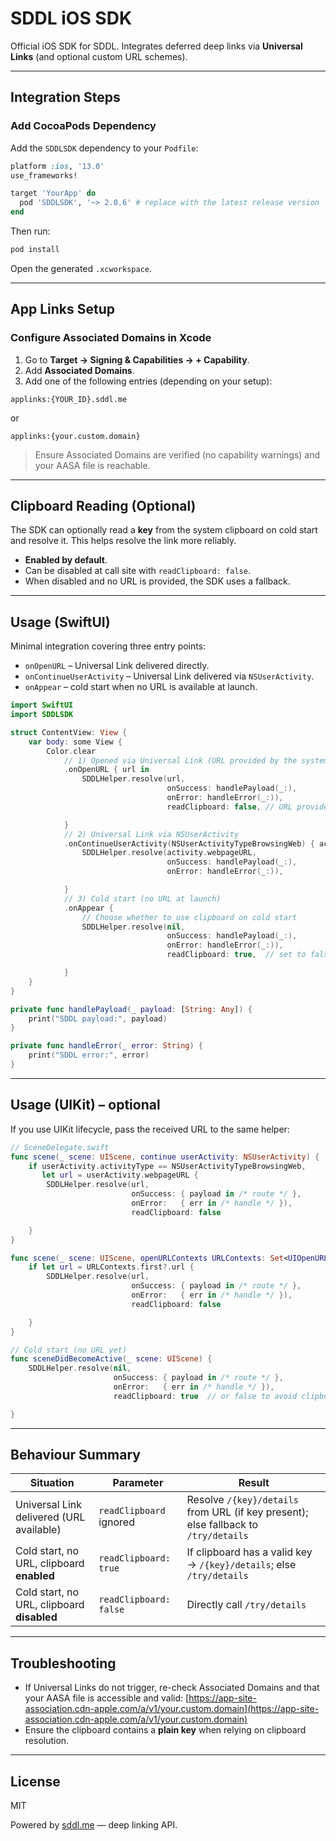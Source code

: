 # SDDL iOS SDK

Official iOS SDK for SDDL. Integrates deferred deep links via **Universal Links** (and optional custom URL schemes).

---

## Integration Steps

### Add CocoaPods Dependency

Add the `SDDLSDK` dependency to your `Podfile`:

```ruby
platform :ios, '13.0'
use_frameworks!

target 'YourApp' do
  pod 'SDDLSDK', '~> 2.0.6' # replace with the latest release version
end
```

Then run:

```bash
pod install
```

Open the generated `.xcworkspace`.

---

## App Links Setup

### Configure Associated Domains in Xcode

1. Go to **Target → Signing & Capabilities → + Capability**.
2. Add **Associated Domains**.
3. Add one of the following entries (depending on your setup):

```text
applinks:{YOUR_ID}.sddl.me
```

or

```text
applinks:{your.custom.domain}
```

> Ensure Associated Domains are verified (no capability warnings) and your AASA file is reachable.

---

## Clipboard Reading (Optional)

The SDK can optionally read a **key** from the system clipboard on cold start and resolve it. This helps resolve the link more reliably.

- **Enabled by default**.
- Can be disabled at call site with `readClipboard: false`.
- When disabled and no URL is provided, the SDK uses a fallback.


---

## Usage (SwiftUI)

Minimal integration covering three entry points:

- `onOpenURL` – Universal Link delivered directly.
- `onContinueUserActivity` – Universal Link delivered via `NSUserActivity`.
- `onAppear` – cold start when no URL is available at launch.

```swift
import SwiftUI
import SDDLSDK

struct ContentView: View {
    var body: some View {
        Color.clear
            // 1) Opened via Universal Link (URL provided by the system)
            .onOpenURL { url in
                SDDLHelper.resolve(url,
                                   onSuccess: handlePayload(_:),
                                   onError: handleError(_:)),
                                   readClipboard: false, // URL provided; clipboard not needed

            }
            // 2) Universal Link via NSUserActivity
            .onContinueUserActivity(NSUserActivityTypeBrowsingWeb) { activity in
                SDDLHelper.resolve(activity.webpageURL,
                                   onSuccess: handlePayload(_:),
                                   onError: handleError(_:)),

            }
            // 3) Cold start (no URL at launch)
            .onAppear {
                // Choose whether to use clipboard on cold start
                SDDLHelper.resolve(nil,
                                   onSuccess: handlePayload(_:),
                                   onError: handleError(_:)),
                                   readClipboard: true,  // set to false to disable clipboard

            }
    }
}

private func handlePayload(_ payload: [String: Any]) {
    print("SDDL payload:", payload)
}

private func handleError(_ error: String) {
    print("SDDL error:", error)
}
```

---

## Usage (UIKit) – optional

If you use UIKit lifecycle, pass the received URL to the same helper:

```swift
// SceneDelegate.swift
func scene(_ scene: UIScene, continue userActivity: NSUserActivity) {
    if userActivity.activityType == NSUserActivityTypeBrowsingWeb,
       let url = userActivity.webpageURL {
        SDDLHelper.resolve(url,
                           onSuccess: { payload in /* route */ },
                           onError:   { err in /* handle */ }),
                           readClipboard: false

    }
}

func scene(_ scene: UIScene, openURLContexts URLContexts: Set<UIOpenURLContext>) {
    if let url = URLContexts.first?.url {
        SDDLHelper.resolve(url,
                           onSuccess: { payload in /* route */ },
                           onError:   { err in /* handle */ }),
                           readClipboard: false

    }
}

// Cold start (no URL yet)
func sceneDidBecomeActive(_ scene: UIScene) {
    SDDLHelper.resolve(nil,
                       onSuccess: { payload in /* route */ },
                       onError:   { err in /* handle */ }),
                       readClipboard: true  // or false to avoid clipboard access

}
```

---

## Behaviour Summary

| Situation                                  | Parameter               | Result                                                                              |
| ------------------------------------------ | ----------------------- | ----------------------------------------------------------------------------------- |
| Universal Link delivered (URL available)   | `readClipboard` ignored | Resolve `/{key}/details` from URL (if key present); else fallback to `/try/details` |
| Cold start, no URL, clipboard **enabled**  | `readClipboard: true`   | If clipboard has a valid key → `/{key}/details`; else `/try/details`                |
| Cold start, no URL, clipboard **disabled** | `readClipboard: false`  | Directly call `/try/details`                                                        |

---

## Troubleshooting

- If Universal Links do not trigger, re-check Associated Domains and that your AASA file is accessible and valid: [https://app-site-association.cdn-apple.com/a/v1/your.custom.domain](https://app-site-association.cdn-apple.com/a/v1/your.custom.domain)
- Ensure the clipboard contains a **plain key** when relying on clipboard resolution.

---

## License

MIT

Powered by [sddl.me](https://sddl.me) — deep linking API.

